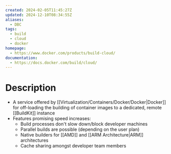 ```yaml
---
created: 2024-02-05T11:45:27Z
updated: 2024-12-10T08:34:55Z
aliases:
  - DBC
tags:
  - build
  - cloud
  - docker
homepage:
  - https://www.docker.com/products/build-cloud/
documentation:
  - https://docs.docker.com/build/cloud/
---
```

# Description
- A service offered by [[Virtualization/Containers/Docker/Docker|Docker]] for off-loading the building of container images to a dedicated, remote [[BuildKit]] instance
- Features promising speed increases:
	- Build processes don't slow down/block developer machines
	- Parallel builds are possible (depending on the user plan)
	- Native builders for [[AMD]] and [[ARM Architecture|ARM]] architectures 
	- Cache sharing amongst developer team members